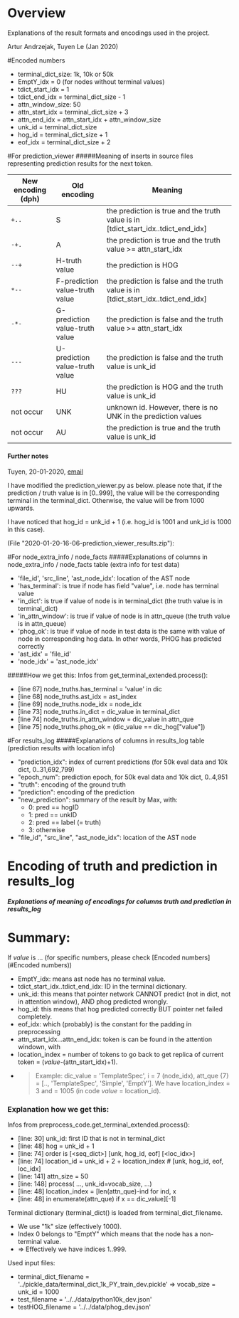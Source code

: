 # Overview
Explanations of the result formats and encodings used in the project.

Artur Andrzejak, Tuyen Le (Jan 2020)

#Encoded numbers
+ terminal_dict_size: 1k, 10k or 50k
+ EmptY_idx = 0 (for nodes without terminal values)
+ tdict_start_idx = 1
+ tdict_end_idx = terminal_dict_size - 1
+ attn_window_size: 50
+ attn_start_idx = terminal_dict_size + 3
+ attn_end_idx = attn_start_idx + attn_window_size
+ unk_id = terminal_dict_size
+ hog_id = terminal_dict_size + 1
+ eof_idx = terminal_dict_size + 2


#For prediction_viewer
#####Meaning of inserts in source files representing prediction results for the next token.

New encoding (**dph**) | Old encoding | Meaning
---| --- | ---
`+..` | S | the prediction is true and the truth value is in [tdict_start_idx..tdict_end_idx]
`-+.` | A | the prediction is true and the truth value >= attn_start_idx
`--+` | H-truth value | the prediction is HOG
`*--` | F-prediction value-truth value | the prediction is false and the truth value is in [tdict_start_idx..tdict_end_idx]
`-*-` | G-prediction value-truth value | the prediction is false and the truth value >= attn_start_idx
`---` | U-prediction value-truth value | the prediction is false and the truth value is unk_id
`???` | HU | the prediction is HOG and the truth value is unk_id
not occur | UNK | unknown id. However, there is no UNK in the prediction values
not occur | AU | the prediction is true and the truth value is unk_id


#### Further notes
Tuyen, 20-01-2020, [email](https://mail.google.com/mail/u/0/?tab=wm#inbox/KtbxLvHcLqJnHqznMZSDHsTVrxWsqtbQBB)

I have modified the prediction_viewer.py as below. please note that,
if the prediction / truth value is in [0..999], the value will be the
corresponding terminal in the terminal_dict. Otherwise, the value will be
from 1000 upwards.

I have noticed that hog_id = unk_id + 1 (i.e. hog_id is 1001 and unk_id is 1000 in this case).

 (File "2020-01-20-16-06-prediction_viewer_results.zip"):

#For node_extra_info / node_facts
#####Explanations of columns in node_extra_info / node_facts table (extra info for test data)
+ 'file_id', 'src_line', 'ast_node_idx': location of the AST node
+ 'has_terminal': is true if node has field "value", i.e. node has terminal value
+ 'in_dict': is true if value of node is in terminal_dict (the truth value is in terminal_dict)
+ 'in_attn_window': is true if value of node is in attn_queue (the truth value is in attn_queue)
+ 'phog_ok': is true if value of node in test data is the same with value of node in corresponding hog data. In other words, PHOG has predicted correctly
+ 'ast_idx' = 'file_id'
+ 'node_idx' = 'ast_node_idx'

#####How we get this:
Infos from get_terminal_extended.process():
+ [line 67] node_truths.has_terminal = 'value' in dic
+ [line 68] node_truths.ast_idx = ast_index
+ [line 69] node_truths.node_idx = node_idx
+ [line 73] node_truths.in_dict = dic_value in terminal_dict
+ [line 74] node_truths.in_attn_window = dic_value in attn_que
+ [line 75] node_truths.phog_ok = (dic_value == dic_hog["value"])

#For results_log
#####Explanations of columns in results_log table (prediction results with location info)

* "prediction_idx": index of current predictions (for 50k eval data and 10k dict, 0..31,692,799) <!--(0.. 6.5 millions)-->
* "epoch_num": prediction epoch, for 50k eval data and 10k dict, 0..4,951 <!--0...1015 (each has 6400 predictions)-->
* "truth": encoding of the ground truth 
* "prediction": encoding of the prediction 
* "new_prediction": summary of the result by Max, with:
    * 0: pred == hogID
    * 1: pred == unkID
    * 2: pred == label (= truth)
    * 3: otherwise
* "file_id", "src_line", "ast_node_idx": location of the AST node


# Encoding of truth and prediction in results_log
##### Explanations of meaning of encodings for columns truth and prediction in results_log 

# Summary:
If *value* is ... (for specific numbers, please check [Encoded numbers](#Encoded numbers))

* EmptY_idx: means ast node has no terminal value.
* tdict_start_idx..tdict_end_idx: ID in the terminal dictionary.
* unk_id: this means that pointer network CANNOT predict (not in dict, 
		not in attention window), AND phog predicted wrongly.
* hog_id: this means that hog predicted correctly BUT pointer net failed completely.
* eof_idx: which (probably) is the constant for the padding in preprocessing
* attn_start_idx...attn_end_idx: token is can be found in the attention windown, with
 *  location_index = number of tokens to go back to get replica of current token = (*value*-(attn_start_idx)+1). 
 * > Example: dic_value = 'TemplateSpec', i = 7 (node_idx), att_que {7} = [.., 'TemplateSpec', 'Simple', 'EmptY']. 
   > We have location_index = 3 and <value> = 1005 (in code *value* = location_id).  

### Explanation how we get this:

Infos from preprocess_code.get_terminal_extended.process():
* [line: 30]  unk_id: first ID that is not in terminal_dict
* [line: 48]  hog = unk_id + 1
* [line: 74]  order is [<seq_dict>] [unk, hog_id, eof] [<loc_idx>]
* [line: 74]  location_id = unk_id + 2 + location_index  # [unk, hog_id, eof, loc_idx]
* [line: 141] attn_size = 50
* [line: 148] process( ..., unk_id=vocab_size, ...)
* [line: 48]  location_index = [len(attn_que)-ind for ind, x
* [line: 48]      in enumerate(attn_que) if x == dic_value][-1]


Terminal dictionary (terminal_dict() is loaded from terminal_dict_filename.
*    We use "1k" size (effectively 1000).
*    Index 0 belongs to "EmptY" which means that the node has a non-terminal value.
*    => Effectively we have indices 1..999.

Used input files:
*    terminal_dict_filename = '../pickle_data/terminal_dict_1k_PY_train_dev.pickle'
    =>     vocab_size = unk_id = 1000
*    test_filename = '../../data/python10k_dev.json'
*    testHOG_filename = '../../data/phog_dev.json'

